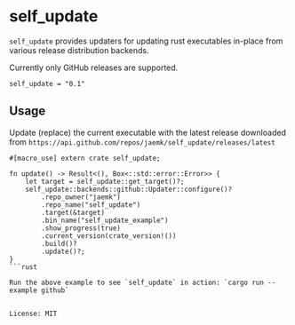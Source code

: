 # self_update

`self_update` provides updaters for updating rust executables in-place from various release
distribution backends.

Currently only GitHub releases are supported.

```shell
self_update = "0.1"
```

## Usage

Update (replace) the current executable with the latest release downloaded
from `https://api.github.com/repos/jaemk/self_update/releases/latest`

```rust,ignore
#[macro_use] extern crate self_update;

fn update() -> Result<(), Box<::std::error::Error>> {
    let target = self_update::get_target()?;
    self_update::backends::github::Updater::configure()?
        .repo_owner("jaemk")
        .repo_name("self_update")
        .target(&target)
        .bin_name("self_update_example")
        .show_progress(true)
        .current_version(crate_version!())
        .build()?
        .update()?;
}
```rust

Run the above example to see `self_update` in action: `cargo run --example github`


License: MIT
